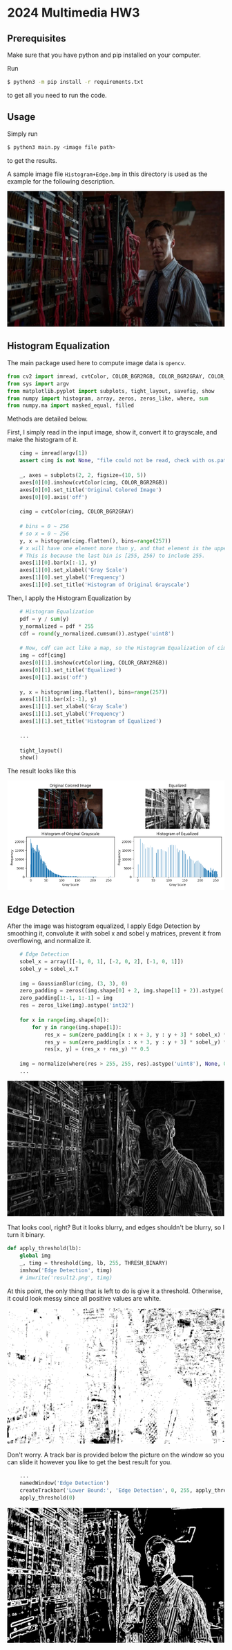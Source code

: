 # 2024 Multimedia HW3

## Prerequisites
Make sure that you have python and pip installed on your computer.

Run
```bash
$ python3 -m pip install -r requirements.txt
```
to get all you need to run the code.

## Usage
Simply run
```bash
$ python3 main.py <image file path>
```
to get the results.

A sample image file `Histogram+Edge.bmp` in this directory is used as the example for the following description.

![](Histogram+Edge.bmp)

## Histogram Equalization
The main package used here to compute image data is `opencv`.

```python
from cv2 import imread, cvtColor, COLOR_BGR2RGB, COLOR_BGR2GRAY, COLOR_GRAY2RGB, GaussianBlur, imshow, normalize, NORM_MINMAX, threshold, THRESH_BINARY, namedWindow, createTrackbar, imwrite
from sys import argv
from matplotlib.pyplot import subplots, tight_layout, savefig, show
from numpy import histogram, array, zeros, zeros_like, where, sum
from numpy.ma import masked_equal, filled
```

Methods are detailed below.

First, I simply read in the input image, show it, convert it to grayscale, and make the histogram of it.

```python
    cimg = imread(argv[1])
    assert cimg is not None, "file could not be read, check with os.path.exists()"

    _, axes = subplots(2, 2, figsize=(10, 5))
    axes[0][0].imshow(cvtColor(cimg, COLOR_BGR2RGB))
    axes[0][0].set_title('Original Colored Image')
    axes[0][0].axis('off')

    cimg = cvtColor(cimg, COLOR_BGR2GRAY)

    # bins = 0 ~ 256
    # so x = 0 ~ 256
    y, x = histogram(cimg.flatten(), bins=range(257))
    # x will have one element more than y, and that element is the upper bound. In this case, x[-1] = 256.
    # This is because the last bin is [255, 256) to include 255.
    axes[1][0].bar(x[:-1], y)
    axes[1][0].set_xlabel('Gray Scale')
    axes[1][0].set_ylabel('Frequency')
    axes[1][0].set_title('Histogram of Original Grayscale')
```

Then, I apply the Histogram Equalization by

```python
    # Histogram Equalization
    pdf = y / sum(y)
    y_normalized = pdf * 255
    cdf = round(y_normalized.cumsum()).astype('uint8')

    # Now, cdf can act like a map, so the Histogram Equalization of cimg is cdf[cimg].
    img = cdf[cimg]
    axes[0][1].imshow(cvtColor(img, COLOR_GRAY2RGB))
    axes[0][1].set_title('Equalized')
    axes[0][1].axis('off')

    y, x = histogram(img.flatten(), bins=range(257))
    axes[1][1].bar(x[:-1], y)
    axes[1][1].set_xlabel('Gray Scale')
    axes[1][1].set_ylabel('Frequency')
    axes[1][1].set_title('Histogram of Equalized')

    ...

    tight_layout()
    show()
```

The result looks like this

![](result1.png)

## Edge Detection

After the image was histogram equalized, I apply Edge Detection by smoothing it, convolute it with sobel x and sobel y matrices, prevent it from overflowing, and normalize it.

```python
    # Edge Detection
    sobel_x = array([[-1, 0, 1], [-2, 0, 2], [-1, 0, 1]])
    sobel_y = sobel_x.T

    img = GaussianBlur(cimg, (3, 3), 0)
    zero_padding = zeros((img.shape[0] + 2, img.shape[1] + 2)).astype('int32')
    zero_padding[1:-1, 1:-1] = img
    res = zeros_like(img).astype('int32')

    for x in range(img.shape[0]):
        for y in range(img.shape[1]):
            res_x = sum(zero_padding[x : x + 3, y : y + 3] * sobel_x) ** 2
            res_y = sum(zero_padding[x : x + 3, y : y + 3] * sobel_y) ** 2
            res[x, y] = (res_x + res_y) ** 0.5

    img = normalize(where(res > 255, 255, res).astype('uint8'), None, 0, 255, NORM_MINMAX)
    ...
```

![](result2_without_turn_it_binary.png)

That looks cool, right? But it looks blurry, and edges shouldn't be blurry, so I turn it binary.

```python
def apply_threshold(lb):
    global img
    _, timg = threshold(img, lb, 255, THRESH_BINARY)
    imshow('Edge Detection', timg)
    # imwrite('result2.png', timg)
```

At this point, the only thing that is left to do is give it a threshold. Otherwise, it could look messy since all positive values are white.

![](result2_when_lower_bound_is_0.png)

Don't worry. A track bar is provided below the picture on the window so you can slide it however you like to get the best result for you.

```python
    ...
    namedWindow('Edge Detection')
    createTrackbar('Lower Bound:', 'Edge Detection', 0, 255, apply_threshold)
    apply_threshold(0)
```

![](result2.png)
